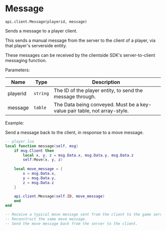 # Message



`api.client.Message(playerid, message)`

Sends a message to a player client.

This sends a manual message from the server to the client of a player, via that player's serverside entity.

These messages can be received by the clientside SDK's server-to-client messaging function.



Parameters:

| Name     | Type     | Description                                                               |
| -------- | -------- | ------------------------------------------------------------------------- |
| playerid | `string` | The ID of the player entity, to send the message through.                 |
| message  | `table`  | The Data being conveyed. Must be a key-value pair table, not array-style. |



Example:

Send a message back to the client, in response to a move message.

```lua
-- player.lua
local function message(self, msg)
    if msg.Client then
        local x, y, z = msg.Data.x, msg.Data.y, msg.Data.z
        self:Move(x, y, z)
	
	local move_message = {
		x = msg.Data.x,
		y = msg.Data.y,
		z = msg.Data.z
	}
	
	api.client.Message(self.ID, move_message)
    end
end

-- Receive a typical move message sent from the client to the game server.
-- Reconstruct the same move message.
-- Send the move message back from the server to the client.
```

